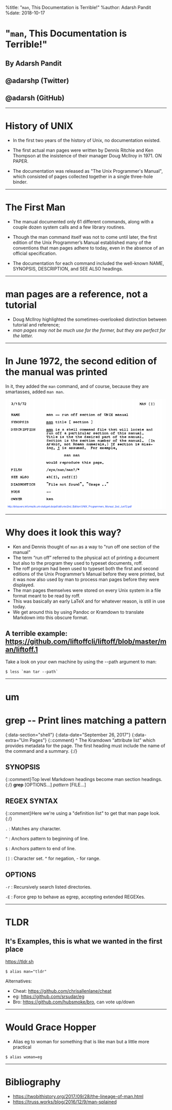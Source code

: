 %title: "`man`, This Documentation is Terrible!"
%author: Adarsh Pandit
%date: 2018-10-17


# "`man`, This Documentation is Terrible!"

## By Adarsh Pandit
## @adarshp (Twitter)
## @adarsh (GitHub)

---

# History of UNIX

* In the first two years of the history of Unix, no documentation existed.

* The first actual man pages were written by Dennis Ritchie and Ken Thompson at the insistence of their manager Doug McIlroy in 1971. ON PAPER.

* The documentation was released as "The Unix Programmer's Manual", which consisted of pages collected together in a single three-hole binder.


---
# The First Man

* The manual documented only 61 different commands, along with a couple dozen system calls and a few library routines.

* Though the man command itself was not to come until later, the first edition of the Unix Programmer’s Manual established many of the conventions that man pages adhere to today, even in the absence of an official specification.

* The documentation for each command included the well-known NAME, SYNOPSIS, DESCRIPTION, and SEE ALSO headings.


---
# man pages are a reference, not a tutorial


- Doug McIlroy highlighted the sometimes-overlooked distinction between tutorial and reference;
- *man pages may not be much use for the former, but they are perfect for the latter.*

---
# In June 1972, the second edition of the manual was printed

In it, they added the `man` command, and of course, because they are smartasses,
added `man man`. 

![Image of man page](1972_unix_manual_man_page.png)

---

# Why does it look this way?

* Ken and Dennis thought of `man` as a way to "run off one section of the
  manual"
* The term “run off” referred to the physical act of printing a document but also to the program they used to typeset documents, roff.
* The roff program had been used to typeset both the first and second editions of the Unix Programmer’s Manual before they were printed, but it was now also used by man to process man pages before they were displayed.
* The man pages themselves were stored on every Unix system in a file format meant to be read by roff.
* This was basically an early LaTeX and for whatever reason, is still in use
  today.
* We get around this by using Pandoc or Kramdown to translate Markdown into this
  obscure format.

A terrible example: https://github.com/liftoffcli/liftoff/blob/master/man/liftoff.1
---

Take a look on your own machine by using the --path argument to man:

```
$ less `man tar --path`
```

---
# um

# grep -- Print lines matching a pattern
{:data-section="shell"}
{:data-date="September 26, 2017"}
{:data-extra="Um Pages"}
{::comment}
^ The Kramdown "attribute list" which provides metadata for the page.
The first heading must include the name of the command and a summary.
{:/}

## SYNOPSIS
{::comment}Top level Markdown headings become man section headings.{:/}
**grep** [OPTIONS...] *pattern* [FILE...]

## REGEX SYNTAX
{::comment}Here we're using a "definition list" to get that man page look.{:/}

`.`
: Matches any character.

`^`
: Anchors pattern to beginning of line.

`$`
: Anchors pattern to end of line.

`[]`
: Character set. ^ for negation, - for range.

## OPTIONS
`-r`
: Recursively search listed directories.

`-E`
: Force grep to behave as egrep, accepting extended REGEXes.

---
# TLDR

## It's Examples, this is what we wanted in the first place

https://tldr.sh

```
$ alias man="tldr"
```

Alternatives:
* Cheat: https://github.com/chrisallenlane/cheat
* eg: https://github.com/srsudar/eg
* Bro: https://github.com/hubsmoke/bro, can vote up/down

---

# Would Grace Hopper 

* Alias eg to woman for something that is like man but a little more practical

```
$ alias woman=eg
```

---

# Bibliography

* https://twobithistory.org/2017/09/28/the-lineage-of-man.html
* https://truss.works/blog/2016/12/9/man-splained
